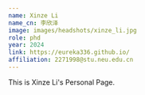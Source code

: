 ```yaml
---
name: Xinze Li
name_cn: 李欣泽
image: images/headshots/xinze_li.jpg
role: phd
year: 2024
link: https://eureka336.github.io/
affiliation: 2271998@stu.neu.edu.cn
---
```


This is Xinze Li's Personal Page.
